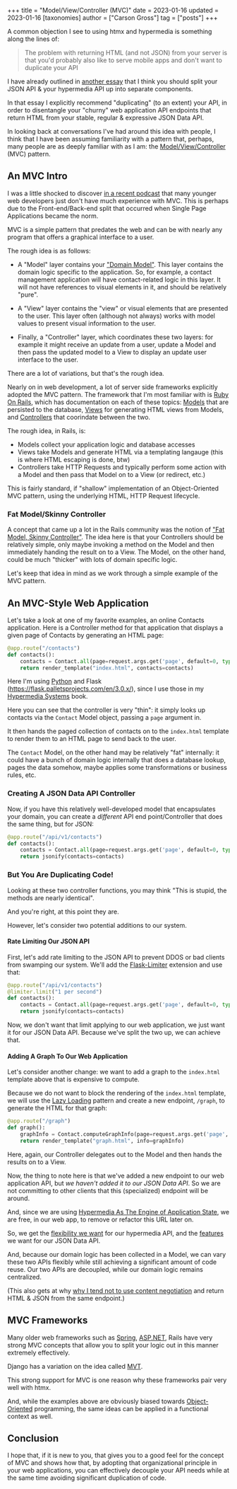 +++
title = "Model/View/Controller (MVC)"
date = 2023-01-16
updated = 2023-01-16
[taxonomies]
author = ["Carson Gross"]
tag = ["posts"]
+++

A common objection I see to using htmx and hypermedia is something along the lines of:

> The problem with returning HTML (and not JSON) from your server is that you'd probably also like to serve mobile
> apps and don't want to duplicate your API

I have already outlined in [another essay](@/essays/splitting-your-apis.md) that I think you should split your JSON API & your
hypermedia API up into separate components.

In that essay I explicitly recommend "duplicating" (to an extent) your API, in order to
disentangle your "churny" web application API endpoints that return HTML from your
stable, regular & expressive JSON Data API.

In looking back at conversations I've had around this idea with people, I think that I have been assuming familiarity
with a pattern that, perhaps, many people are as deeply familiar with as I am: the 
[Model/View/Controller](https://en.wikipedia.org/wiki/Model%E2%80%93view%E2%80%93controller) (MVC) 
pattern.

## An MVC Intro

I was a little shocked to discover [in a recent podcast](https://www.youtube.com/watch?v=9H5VK9vJ-aw) that many younger 
web developers just don't have much experience with MVC. This is perhaps due to the Front-end/Back-end split that occurred when Single Page Applications became the norm.  

MVC is a simple pattern that predates the web and can be with nearly any program that offers a graphical interface
to a user.

The rough idea is as follows:

* A "Model" layer contains your ["Domain Model"](https://en.wikipedia.org/wiki/Domain_model).  This layer contains the 
  domain logic specific to the application.  So, for example, a contact management application will have contact-related 
  logic in this layer.  It will not have references to visual elements in it, and should be relatively "pure".

* A "View" layer contains the "view" or visual elements that are presented to the user.  This layer often (although not always)
  works with model values to present visual information to the user. 

* Finally, a "Controller" layer, which coordinates these two layers: for example it might receive an update from a user,
  update a Model and then pass the updated model to a View to display an update user interface to the user.

There are a lot of variations, but that's the rough idea.

Nearly on in web development, a lot of server side frameworks explicitly adopted the MVC pattern.  The framework
that I'm most familiar with is [Ruby On Rails](https://rubyonrails.org/), which has documentation on each of these
topics: [Models](https://guides.rubyonrails.org/active_record_basics.html) that are persisted to the database, 
[Views](https://guides.rubyonrails.org/action_view_overview.html) for generating HTML views from Models, and 
[Controllers](https://guides.rubyonrails.org/action_controller_overview.html) that coorindate between the two.

The rough idea, in Rails, is:

* Models collect your application logic and database accesses
* Views take Models and generate HTML via a templating langauge (this is where HTML escaping is done, btw)
* Controllers take HTTP Requests and typically perform some action with a Model and then pass that Model on to a 
  View (or redirect, etc.)

This is fairly standard, if "shallow" implementation of an Object-Oriented MVC pattern, using the underlying HTML, HTTP Request
lifecycle.

### Fat Model/Skinny Controller

A concept that came up a lot in the Rails community was the notion of 
["Fat Model, Skinny Controller"](https://riptutorial.com/ruby-on-rails/example/9609/fat-model--skinny-controller).  The
idea here is that your Controllers should be relatively simple, only maybe invoking 
a method on the Model and then immediately handing the result on to a View.  The Model, on the other hand, could
be much "thicker" with lots of domain specific logic.

Let's keep that idea in mind as we work through a simple example of the MVC pattern.

## An MVC-Style Web Application

Let's take a look at one of my favorite examples, an online Contacts application.  Here is a Controller method
for that application that displays a given page of Contacts by generating an HTML page:

```python
@app.route("/contacts")
def contacts():
    contacts = Contact.all(page=request.args.get('page', default=0, type=int))
    return render_template("index.html", contacts=contacts)
```

Here I'm using [Python](https://www.python.org/) and Flask (https://flask.palletsprojects.com/en/3.0.x/), since I use
those in my [Hypermedia Systems](https://hypermedia.systems/) book.

Here you can see that the controller is very "thin": it simply looks up contacts via the `Contact` Model object, passing
a `page` argument in.

It then hands the paged collection of contacts on to the `index.html` template to render them to 
an HTML page to send back to the user.

The `Contact` Model, on the other hand may be relatively "fat" internally: it could have a bunch of domain logic 
internally that does a database lookup, pages the data somehow, maybe applies some transformations or business rules, etc.

### Creating A JSON Data API Controller

Now, if you have this relatively well-developed model that encapsulates your domain, you can create a _different_ API
end point/Controller that does the same thing, but for JSON:

```python
@app.route("/api/v1/contacts")
def contacts():
    contacts = Contact.all(page=request.args.get('page', default=0, type=int))
    return jsonify(contacts=contacts)
```

### But You Are Duplicating Code!

Looking at these two controller functions, you may think "This is stupid, the methods are nearly identical".

And you're right, at this point they are.

However, let's consider two potential additions to our system.

#### Rate Limiting Our JSON API

First, let's add rate limiting to the JSON API to prevent DDOS or bad clients from swamping our system.  We'll add the
[Flask-Limiter](https://flask-limiter.readthedocs.io/en/stable/) extension and use that:

```python
@app.route("/api/v1/contacts")
@limiter.limit("1 per second")
def contacts():
    contacts = Contact.all(page=request.args.get('page', default=0, type=int))
    return jsonify(contacts=contacts)
```

Now, we don't want that limit applying to our web application, we just want it for our JSON Data API.  Because we've
split the two up, we can achieve that.

#### Adding A Graph To Our Web Application

Let's consider another change: we want to add a graph to the `index.html` template above that is expensive to compute.

Because we do not want to block the rendering of the `index.html` template, we will use the 
[Lazy Loading](@/examples/lazy-load.md) pattern and create a new endpoint, `/graph`, to generate the HTML for that
graph:

```python
@app.route("/graph")
def graph():
    graphInfo = Contact.computeGraphInfo(page=request.args.get('page', default=0, type=int))
    return render_template("graph.html", info=graphInfo)
```

Here, again, our Controller delegates out to the Model and then hands the results on to a View.

Now, the thing to note here is that we've added a new endpoint to our web application API, but _we haven't added it to our JSON Data API_.  So
we are not committing to other clients that this (specialized) endpoint will be around.  

And, since we are using
 [Hypermedia As The Engine of Application State](@/essays/hateoas.md), we are free, in our web app, to remove or refactor this URL
later on.

So, we get the [flexibility we want](@/essays/hypermedia-apis-vs-data-apis.md) for our hypermedia API, and the 
[features](@/essays/hypermedia-apis-vs-data-apis.md) we want for our JSON Data API.

And, because our domain logic has been collected in a Model, we can vary these two APIs flexibly while still achieving
a significant amount of code reuse.  Our two APIs are decoupled, while our domain logic remains centralized.

(This also gets at why [why I tend not to use content negotiation](@/essays/why-tend-not-to-use-content-negotiation.md) and return HTML & JSON from the same endpoint.)

## MVC Frameworks

Many older web frameworks such as [Spring](https://docs.spring.io/spring-framework/docs/3.2.x/spring-framework-reference/html/mvc.html),
[ASP.NET](https://dotnet.microsoft.com/en-us/apps/aspnet/mvc), Rails have very strong MVC concepts that allow you to split 
your logic out in this manner extremely effectively.

Django has a variation on the idea called [MVT](https://www.askpython.com/django/django-mvt-architecture).

This strong support for MVC is one reason why these frameworks pair very well with htmx.

And, while the examples above are obviously biased towards [Object-Oriented](https://www.azquotes.com/picture-quotes/quote-object-oriented-programming-is-an-exceptionally-bad-idea-which-could-only-have-originated-edsger-dijkstra-7-85-25.jpg)
programming, the same ideas can be applied in a functional context as well.

## Conclusion

I hope that, if it is new to you, that gives you to a good feel for the concept of MVC and shows how that, by adopting that 
organizational principle in your web applications, you can effectively decouple your API needs while at the same time avoiding
significant duplication of code.
